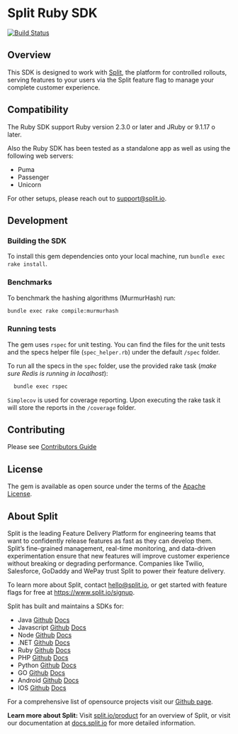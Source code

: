 # Split Ruby SDK
[![Build Status](https://travis-ci.com/splitio/ruby-client.svg?branch=master)](https://travis-ci.com/splitio/ruby-client)

## Overview
This SDK is designed to work with [Split](https://www.split.io), the platform for controlled rollouts, serving features to your users via the Split feature flag to manage your complete customer experience.

## Compatibility
The Ruby SDK support Ruby version 2.3.0 or later and JRuby or 9.1.17 o later.

Also the Ruby SDK has been tested as a standalone app as well as using the following web servers:
 - Puma
 - Passenger
 - Unicorn

For other setups, please reach out to [support@split.io](mailto:support@split.io).

## Development
### Building the SDK
To install this gem dependencies onto your local machine, run `bundle exec rake install`.

### Benchmarks
To benchmark the hashing algorithms (MurmurHash) run:

```bash
bundle exec rake compile:murmurhash
```

### Running tests
The gem uses `rspec` for unit testing. You can find the files for the unit tests and the specs helper file (`spec_helper.rb`) under the default `/spec` folder.

To run all the specs in the `spec` folder, use the provided rake task (_make sure Redis is running in localhost_):

```bash
  bundle exec rspec
```

`Simplecov` is used for coverage reporting. Upon executing the rake task it will store the reports in the `/coverage` folder.

## Contributing
Please see [Contributors Guide](CONTRIBUTORS-GUIDE.md) 
 
## License
The gem is available as open source under the terms of the [Apache License](http://www.apache.org/licenses/).

## About Split 
Split is the leading Feature Delivery Platform for engineering teams that want to confidently release features as fast as they can develop them.
Split’s fine-grained management, real-time monitoring, and data-driven experimentation ensure that new features will improve customer experience without breaking or degrading performance.
Companies like Twilio, Salesforce, GoDaddy and WePay trust Split to power their feature delivery.
 
To learn more about Split, contact hello@split.io, or get started with feature flags for free at https://www.split.io/signup.
 
Split has built and maintains a SDKs for:
 
* Java [Github](https://github.com/splitio/java-client) [Docs](http://docs.split.io/docs/java-sdk-guide)
* Javascript [Github](https://github.com/splitio/javascript-client) [Docs](http://docs.split.io/docs/javascript-sdk-overview)
* Node [Github](https://github.com/splitio/javascript-client) [Docs](http://docs.split.io/docs/nodejs-sdk-overview)
* .NET [Github](https://github.com/splitio/.net-core-client) [Docs](http://docs.split.io/docs/net-sdk-overview)
* Ruby [Github](https://github.com/splitio/ruby-client) [Docs](http://docs.split.io/docs/ruby-sdk-overview)
* PHP [Github](https://github.com/splitio/php-client) [Docs](http://docs.split.io/docs/php-sdk-overview)
* Python [Github](https://github.com/splitio/python-client) [Docs](http://docs.split.io/docs/python-sdk-overview)
* GO [Github](https://github.com/splitio/go-client) [Docs](http://docs.split.io/docs/go-sdk-overview)
* Android [Github](https://github.com/splitio/android-client) [Docs](https://docs.split.io/docs/android-sdk-overview)
* IOS [Github](https://github.com/splitio/ios-client) [Docs](https://docs.split.io/docs/ios-sdk-overview)
 
For a comprehensive list of opensource projects visit our [Github page](https://github.com/splitio?utf8=%E2%9C%93&query=%20only%3Apublic%20).
 
**Learn more about Split:** 
Visit [split.io/product](https://www.split.io/product) for an overview of Split, or visit our documentation at [docs.split.io](http://docs.split.io) for more detailed information.